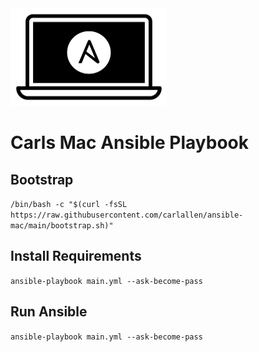 <img src="https://raw.githubusercontent.com/geerlingguy/mac-dev-playbook/master/files/Mac-Dev-Playbook-Logo.png" width="250" height="156" alt="Mac Dev Playbook Logo" />

# Carls Mac Ansible Playbook

## Bootstrap
`/bin/bash -c "$(curl -fsSL https://raw.githubusercontent.com/carlallen/ansible-mac/main/bootstrap.sh)"`


## Install Requirements
`ansible-playbook main.yml --ask-become-pass`

## Run Ansible
`ansible-playbook main.yml --ask-become-pass`
